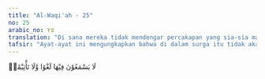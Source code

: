 ```yaml
---
title: "Al-Waqi'ah - 25"
no: 25
arabic_no: ٢٥
translation: "Di sana mereka tidak mendengar percakapan yang sia-sia maupun yang menimbulkan dosa,"
tafsir: "Ayat-ayat ini mengungkapkan bahwa di dalam surga itu tidak akan terdengar kata-kata sia-sia, yang memuakkan, yang tidak layak diucapkan oleh orang baik-baik yang mempunyai akhlak tinggi dan mempunyai perasaan yang halus, terlebih kata-kata yang menimbulkan dosa. Di sana akan terdengar ucapan-ucapan salam dan kata-kata yang baik, yang enak didengar telinga. Demikian di ayat lain Allah berfirman: \n\nDoa mereka di dalamnya ialah, \"Subhanakallahumma\" (Mahasuci Engkau, ya Tuhan kami), dan salam penghormatan mereka ialah, \"Salam\" (salam sejahtera). Dan penutup doa mereka ialah, \"Alhamdu lillahi Rabbil 'alamin\" (segala puji bagi Allah Tuhan seluruh alam). (Yunus/10: 10)"
---
```


لَا يَسْمَعُوْنَ فِيْهَا لَغْوًا وَّلَا تَأْثِيْمًاۙ  
